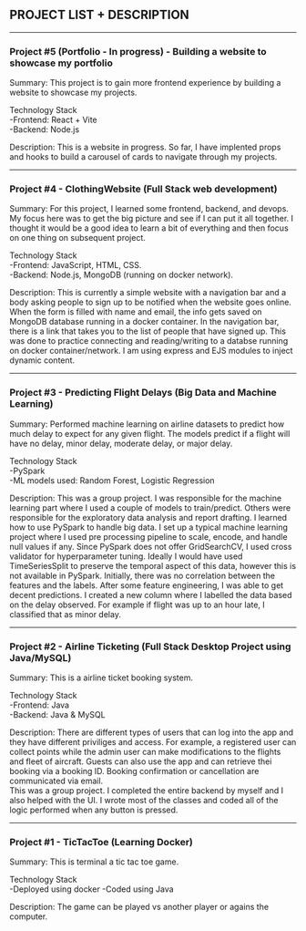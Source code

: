 ## PROJECT LIST + DESCRIPTION
----------------------------------------------------------------------------------------------------------------------------------------------------

### Project #5 (Portfolio - In progress) - Building a website to showcase my portfolio 
Summary: This project is to gain more frontend experience by building a website to showcase my projects.

Technology Stack  
-Frontend: React + Vite  
-Backend: Node.js

Description: This is a website in progress. So far, I have implented props and hooks to build a carousel of cards to navigate through my projects.

----------------------------------------------------------------------------------------------------------------------------------------------------

### Project #4 - ClothingWebsite (Full Stack web development)
Summary: For this project, I learned some frontend, backend, and devops. My focus here was to get the big picture and see if I can put it all 
together. I thought it would be a good idea to learn a bit of everything and then focus on one thing on subsequent project.

Technology Stack  
-Frontend: JavaScript, HTML, CSS.  
-Backend: Node.js, MongoDB (running on docker network).

Description: This is currently a simple website with a navigation bar and a body asking people to sign up to be notified when the website goes
online. When the form is filled with name and email, the info gets saved on MongoDB database running in a docker container. In the navigation 
bar, there is a link that takes you to the list of people that have signed up. This was done to practice connecting and reading/writing to 
a databse running on docker container/network. I am using express and EJS modules to inject dynamic content.

----------------------------------------------------------------------------------------------------------------------------------------------------

### Project #3 - Predicting Flight Delays (Big Data and Machine Learning)
Summary: Performed machine learning on airline datasets to predict how much delay to expect for any given flight. The models predict if 
a flight will have no delay, minor delay, moderate delay, or major delay.

Technology Stack  
-PySpark  
-ML models used: Random Forest, Logistic Regression

Description: This was a group project. I was responsible for the machine learning part where I used a couple of models to train/predict. Others were
responsible for the exploratory data analysis and report drafting. I learned how to use PySpark to handle big data. I set up a typical machine
learning project where I used pre processing pipeline to scale, encode, and handle null values if any. Since PySpark does not offer 
GridSearchCV, I used cross validator for hyperparameter tuning. Ideally I would have used TimeSeriesSplit to preserve the temporal aspect
of this data, however this is not available in PySpark. Initially, there was no correlation between the features and the labels. After
some feature engineering, I was able to get decent predictions. I created a new column where I labelled the data based on the delay observed.
For example if flight was up to an hour late, I classified that as minor delay. 

----------------------------------------------------------------------------------------------------------------------------------------------------

### Project #2 - Airline Ticketing (Full Stack Desktop Project using Java/MySQL)
Summary: This is a airline ticket booking system.  

Technology Stack  
-Frontend: Java  
-Backend: Java & MySQL  

Description: There are different types of users that can log into the app and they have different priviliges and access. 
For example, a registered user can collect points while the admin user can make modifications to the flights and fleet of aircraft. 
Guests can also use the app and can retrieve thei booking via a booking ID. Booking confirmation or cancellation are communicated via email.  
This was a group project. I completed the entire backend by myself and I also helped with the UI. I wrote most of the classes and coded all
of the logic performed when any button is pressed.

----------------------------------------------------------------------------------------------------------------------------------------------------

### Project #1 - TicTacToe (Learning Docker)
Summary: This is terminal a tic tac toe game.

Technology Stack  
-Deployed using docker
-Coded using Java

Description: The game can be played vs another player or agains the computer.

